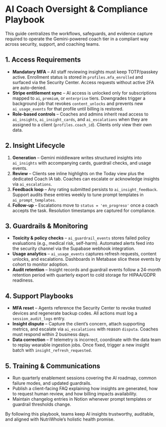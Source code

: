 # AI Coach Oversight & Compliance Playbook

This guide centralizes the workflows, safeguards, and evidence capture required to operate the Gemini-powered coach tier in a compliant way across security, support, and coaching teams.

## 1. Access Requirements

- **Mandatory MFA** – All staff reviewing insights must keep TOTP/passkey active. Enrollment status is stored in `profiles.mfa_enrolled` and surfaced via the Security Center. Access requests without active 2FA are auto-denied.
- **Stripe entitlement sync** – AI access is unlocked only for subscriptions mapped to `ai`, `premium`, or `enterprise` tiers. Downgrades trigger a background job that revokes `content_unlocks` and prevents new `ai_usage_events` for that profile until billing is restored.
- **Role-based controls** – Coaches and admins inherit read access to `ai_insights`, `ai_insight_cards`, and `ai_escalations` when they are assigned to a client (`profiles.coach_id`). Clients only view their own data.

## 2. Insight Lifecycle

1. **Generation** – Gemini middleware writes structured insights into `ai_insights` with accompanying cards, guardrail checks, and usage events.
2. **Review** – Clients see inline highlights on the Today view plus the dedicated Coach IA tab. Coaches can escalate or acknowledge insights via `ai_escalations`.
3. **Feedback loop** – Any rating submitted persists to `ai_insight_feedback`. Support audits these entries weekly to tune prompt templates in `ai_prompt_templates`.
4. **Follow-up** – Escalations move to `status = 'en_progreso'` once a coach accepts the task. Resolution timestamps are captured for compliance.

## 3. Guardrails & Monitoring

- **Toxicity & policy checks** – `ai_guardrail_events` stores failed policy evaluations (e.g., medical risk, self-harm). Automated alerts feed into the security channel via the Supabase webhook integration.
- **Usage analytics** – `ai_usage_events` captures refresh requests, content unlocks, and escalations. Dashboards in Metabase slice these events by cohort to monitor adoption.
- **Audit retention** – Insight records and guardrail events follow a 24-month retention period with quarterly export to cold storage for HIPAA/GDPR readiness.

## 4. Support Playbooks

- **MFA reset** – Agents reference the Security Center to revoke trusted devices and regenerate backup codes. All actions must log a `session_audit_logs` entry.
- **Insight dispute** – Capture the client’s concern, attach supporting metrics, and escalate via `ai_escalations` with reason `disputa`. Coaches must respond within 2 business days.
- **Data correction** – If telemetry is incorrect, coordinate with the data team to replay wearable ingestion jobs. Once fixed, trigger a new insight batch with `insight_refresh_requested`.

## 5. Training & Communications

- Run quarterly enablement sessions covering the AI roadmap, common failure modes, and updated guardrails.
- Publish a client-facing FAQ explaining how insights are generated, how to request human review, and how billing impacts availability.
- Maintain changelog entries in Notion whenever prompt templates or guardrail thresholds change.

By following this playbook, teams keep AI insights trustworthy, auditable, and aligned with NutriWhole’s holistic health promise.
